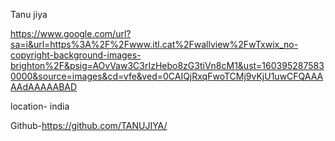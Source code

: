 Tanu jiya

https://www.google.com/url?sa=i&url=https%3A%2F%2Fwww.itl.cat%2Fwallview%2FwTxwix_no-copyright-background-images-brighton%2F&psig=AOvVaw3C3rIzHebo8zG3tiVn8cM1&ust=1603952875830000&source=images&cd=vfe&ved=0CAIQjRxqFwoTCMj9vKjU1uwCFQAAAAAdAAAAABAD

location- india

Github-https://github.com/TANUJIYA/
